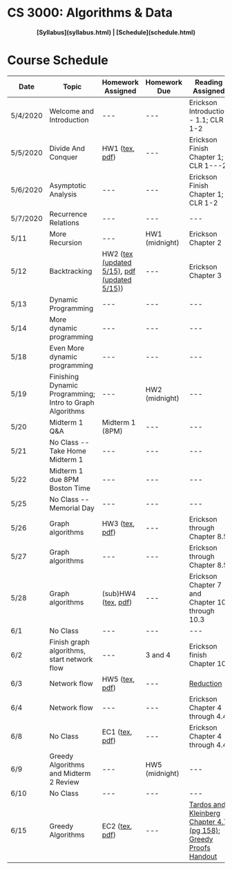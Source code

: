 ## <a name="CS3000 --- Algorithms & Data --- Summer 1"></a> 

# CS 3000: Algorithms & Data

<h4 align="center"> [Syllabus](syllabus.html) | [Schedule](schedule.html) </h4>

# Course Schedule

|Date|Topic|Homework Assigned|Homework Due | Reading Assigned | Slides Before | Slides After |
| ------| ------ |       ------       |     ------     |        ------       |      ------      |     ------      |
| 5/4/2020 | Welcome and Introduction | --- | --- | Erickson Introduction - 1.1; CLR 1-2 | [pdf](slides/Lecture01.pdf)| [pdf](slides/Lecture01_withNotes.pdf) |
| 5/5/2020 | Divide And Conquer | HW1 ([tex](homework/hw1.tex), [pdf](homework/hw1.pdf)) | --- | Erickson Finish Chapter 1; CLR 1---2 | [pdf](slides/Lecture02.pdf) | [pdf](slides/Lecture02_withNotes.pdf) |  
| 5/6/2020 | Asymptotic Analysis | --- | --- | Erickson Finish Chapter 1; CLR 1-2 | [pdf](slides/Lecture03.pdf) | [pdf](slides/Lecture03_withNotes.pdf) |  
| 5/7/2020 | Recurrence Relations | --- | --- | --- | [pdf](slides/Lecture04.pdf) | [pdf](slides/Lecture04_withNotes.pdf) | 
| 5/11 | More Recursion | --- | HW1 (midnight) | Erickson Chapter 2 | [pdf](slides/Lecture05.pdf) | [pdf](slides/Lecture05_withNotes.pdf)  |
|5/12|Backtracking |HW2 ([tex (updated 5/15)](homework/hw2_updated.tex), [pdf (updated 5/15)](homework/hw2_updated.pdf)) | --- | Erickson Chapter 3 | [pdf](slides/Lecture06.pdf) | [pdf](slides/Lecture06_withNotes.pdf) |
|5/13|Dynamic Programming|---| --- | --- | [pdf](slides/Lecture07.pdf) | [pdf](slides/Lecture07_withNotes.pdf) |
|5/14|More dynamic programming|---| --- | --- | [pdf](slides/Lecture08.pdf) | [pdf](slides/Lecture08_withNotes.pdf) |
|5/18|Even More dynamic programming|---| --- | --- | [pdf](slides/Lecture09.pdf) | [pdf](slides/Lecture09_withNotes.pdf) |
|5/19|Finishing Dynamic Programming; Intro to Graph Algorithms|---| HW2 (midnight) | --- | [pdf](slides/Lecture10.pdf) | [pdf](slides/Lecture10_withNotes.pdf) |
|5/20| Midterm 1 Q&A| Midterm 1 (8PM) | --- | --- | [pdf](slides/Lecture11.pdf) | [pdf](slides/Lecture11_withNotes.pdf) |
|5/21| No Class -- Take Home Midterm 1 |---| --- | --- | --- | --- |
|5/22| Midterm 1 due 8PM Boston Time |---| --- | --- | --- | --- |
|5/25| No Class -- Memorial Day|---| --- | --- | --- | --- |
|5/26|Graph algorithms| HW3 ([tex](homework/hw3.tex), [pdf](homework/hw3.pdf))| --- | Erickson through Chapter 8.5 | [pdf](slides/Lecture12.pdf) | [pdf](slides/Lecture12_withNotes.pdf) |
|5/27|Graph algorithms| --- | --- | Erickson through Chapter 8.5 | [pdf](slides/Lecture13.pdf) | [pdf](slides/Lecture13_withNotes.pdf) |
|5/28|Graph algorithms| (sub)HW4 ([tex](homework/hw4.tex), [pdf](homework/hw4.pdf))  | --- | Erickson Chapter 7 and Chapter 10 through 10.3 | [pdf](slides/Lecture14.pdf) | [pdf](slides/Lecture14_withNotes.pdf) |
|6/1|No Class|---| --- | --- | --- | --- |
|6/2|Finish graph algorithms, start network flow|---|3 and 4| Erickson finish Chapter 10|[pptx](slides/Lecture15.pptx)|---|
|6/3|Network flow|HW5 ([tex](homework/hw5.tex), [pdf](homework/hw5.pdf))|---| [Reduction](https://en.wikipedia.org/wiki/Reduction_(complexity))|[pdf](slides/Lecture16.pdf)|[pdf](slides/Lecture16_withNotes.pdf)|
|6/4|Network flow|---|---| Erickson Chapter 4 through 4.4 |[pdf](slides/Lecture17.pdf)|[pdf](slides/Lecture17_withNotes.pdf)|
|6/8|No Class|EC1 ([tex](homework/ec1.tex), [pdf](homework/ec1.pdf))|---| Erickson Chapter 4 through 4.4 | --- | --- |
|6/9|Greedy Algorithms and Midterm 2 Review|---|HW5 (midnight)|---| [pdf](slides/Lecture18.pdf) | [pdf](slides/Lecture18_withNotes.pdf) |
|6/10|No Class|---|---|---| --- | --- |
|6/15|Greedy Algorithms|EC2 ([tex](homework/ec2.tex), [pdf](homework/ec2.pdf))|---|[Tardos and Kleinberg Chapter 4.7 (pg 158)](http://www.cs.sjtu.edu.cn/~jiangli/teaching/CS222/files/materials/Algorithm%20Design.pdf); [Greedy Proofs Handout](https://web.stanford.edu/class/archive/cs/cs161/cs161.1138/handouts/120%20Guide%20to%20Greedy%20Algorithms.pdf) | [pdf](slides/Lecture19.pdf) | [pdf](slides/Lecture19_withNotes.pdf) |



[//]: # (||5/27|Network Flow|---| --- | --- | --- | --- |
|5/28|Network Flow|---| --- | --- | --- | --- |
|6/1|Network Flow|---| --- | --- | --- | --- |
|6/2|Network Flow|---| --- | --- | --- | --- |
|6/3|Introduction to Greedy Algorithms; Midterm 2 review|---| --- | --- | --- | --- |
|6/4|MIDTERM 2 |---| --- | --- | --- | --- |
|6/8|Greedy Algorithms|---| --- | --- | --- | --- |
|6/9|Greedy Algorithms|---| --- | --- | --- | --- |
|6/10|Greedy Algorithms|---| --- | --- | --- | --- |
|6/11|Information Theory|---| --- | --- | --- | --- |
|6/15|Information Theory|---| --- | --- | --- | --- |
|6/16|Complexity|---| --- | --- | --- | --- |
|6/17|Complexity|---| --- | --- | --- | --- 
|6/18|Final Exam Review|---| --- | --- | --- | --- |)
